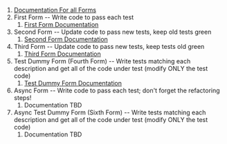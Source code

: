 <!--bl
    (filemeta
        (title "Solving Each Form")
    )
/bl-->
1. [Documentation For all Forms](https://github.com/jason-kerney/jsLearnerForms/blob/documentation/FORMS.md)
2. First Form -- Write code to pass each test
   1. [First Form Documentation](https://github.com/jason-kerney/jsLearnerForms/blob/documentation/docs/FIRST-FORM.md)
3. Second Form -- Update code to pass new tests, keep old tests green
   1. [Second Form Documentation](https://github.com/jason-kerney/jsLearnerForms/blob/documentation/docs/SECOND-FORM.md)
4. Third Form -- Update code to pass new tests, keep tests old green
   1. [Third Form Documentation](https://github.com/jason-kerney/jsLearnerForms/blob/documentation/docs/THIRD-FORM.md)
5. Test Dummy Form (Fourth Form) -- Write tests matching each description and get all of the code under test (modify ONLY the test code)
   1. [Test Dummy Form Documentation](https://github.com/jason-kerney/jsLearnerForms/blob/documentation/docs/TEST-DUMMY-FORM.md)
6. Async Form -- Write code to pass each test; don't forget the refactoring steps!
   1. Documentation TBD
7. Async Test Dummy Form (Sixth Form) -- Write tests matching each description and get all of the code under test (modify ONLY the test code)
   1. Documentation TBD

